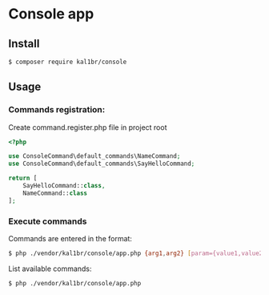 # Console app

## Install
```` bash
$ composer require kal1br/console
````

## Usage

### Commands registration:

Create command.register.php file in project root
```` php
<?php

use ConsoleCommand\default_commands\NameCommand;
use ConsoleCommand\default_commands\SayHelloCommand;

return [
    SayHelloCommand::class,
    NameCommand::class
];
````

### Execute commands

Commands are entered in the format:
```` bash
$ php ./vendor/kal1br/console/app.php {arg1,arg2} [param={value1,value2}]
````
List available commands:
```` bash
$ php ./vendor/kal1br/console/app.php
````